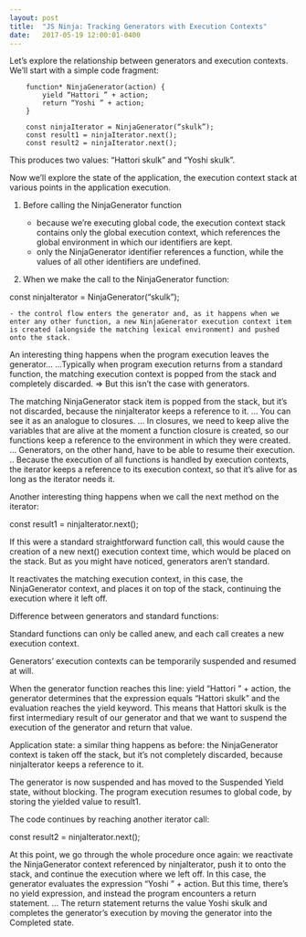 ```yaml
---
layout: post
title:  "JS Ninja: Tracking Generators with Execution Contexts"
date:   2017-05-19 12:00:01-0400
---
```

Let’s explore the relationship between generators and execution contexts. We’ll start with a simple code fragment:

		function* NinjaGenerator(action) {
			yield “Hattori ” + action;
			return “Yoshi ” + action;
		}

		const ninjaIterator = NinjaGenerator(“skulk”);
		const result1 = ninjaIterator.next();
		const result2 = ninjaIterator.next();

This produces two values: “Hattori skulk” and “Yoshi skulk”.

Now we’ll explore the state of the application, the execution context stack at various points in the application execution. 

1. Before calling the NinjaGenerator function
	- because we’re executing global code, the execution context stack contains only the global execution context, which references the global environment in which our identifiers are kept.
	- only the NinjaGenerator identifier references a function, while the values of all other identifiers are undefined.

2. When we make the call to the NinjaGenerator function:

const ninjaIterator = NinjaGenerator(“skulk”);

	- the control flow enters the generator and, as it happens when we enter any other function, a new NinjaGenerator execution context item is created (alongside the matching lexical environment) and pushed onto the stack.
An interesting thing happens when the program execution leaves the generator…
	…Typically when program execution returns from a standard function, the matching execution context is popped from the stack and completely discarded.
	=> But this isn’t the case with generators.
	
The matching NinjaGenerator stack item is popped from the stack, but it’s not discarded, because the ninjaIterator keeps a reference to it. 
	… You can see it as an analogue to closures.
	… In closures, we need to keep alive the variables that are alive at the moment a function closure is created, so our functions keep a reference to the environment in which they were created.
	… Generators, on the other hand, have to be able to resume their execution.
	.. Because the execution of all functions is handled by execution contexts, the iterator keeps a reference to its execution context, so that it’s alive for as long as the iterator needs it.

Another interesting thing happens when we call the next method on the iterator:

const result1 = ninjaIterator.next();

If this were a standard straightforward function call, this would cause the creation of a new next() execution context time, which would be placed on the stack. But as you might have noticed, generators aren’t standard.

It reactivates the matching execution context, in this case, the NinjaGenerator context, and places it on top of the stack, continuing the execution where it left off.

Difference between generators and standard functions:

Standard functions can only be called anew, and each call creates a new execution context.

Generators’ execution contexts can be temporarily suspended and resumed at will.

When the generator function reaches this line: yield “Hattori ” + action, the generator determines that the expression equals “Hattori skulk” and the evaluation reaches the yield keyword. This means that Hattori skulk is the first intermediary result of our generator and that we want to suspend the execution of the generator and return that value.

Application state: a similar thing happens as before: the NinjaGenerator context is taken off the stack, but it’s not completely discarded, because ninjaIterator keeps a reference to it.

The generator is now suspended and has moved to the Suspended Yield state, without blocking.
The program execution resumes to global code, by storing the yielded value to result1.

The code continues by reaching another iterator call:

const result2 = ninjaIterator.next();

At this point, we go through the whole procedure once again: we reactivate the NinjaGenerator context referenced by ninjaIterator, push it to onto the stack, and continue the execution where we left off. In this case, the generator evaluates the expression “Yoshi ” + action. But this time, there’s no yield expression, and instead the program encounters a return statement.
 	… The return statement returns the value Yoshi skulk and completes the generator’s execution by moving the generator into the Completed state.

